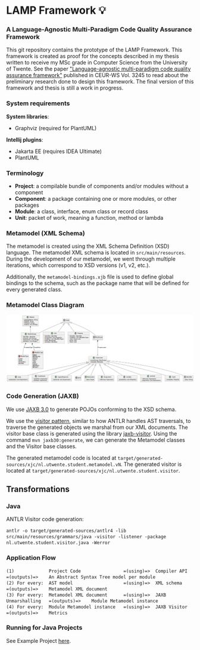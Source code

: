 # LAMP Framework 💡
### A Language-Agnostic Multi-Paradigm Code Quality Assurance Framework
This git repository contains the prototype of the LAMP Framework.
This framework is created as proof for the concepts described in my thesis written to receive my MSc grade in Computer Science from the University of Twente.
See the paper ["Language-agnostic multi-paradigm code quality assurance framework"](https://ceur-ws.org/Vol-3245/) published in CEUR-WS Vol. 3245 to read about the preliminary research done to design this framework.
The final version of this framework and thesis is still a work in progress.

### System requirements
**System libraries**:
- Graphviz (required for PlantUML)

**Intellij plugins**:
- Jakarta EE (requires IDEA Ultimate)
- PlantUML

### Terminology
- **Project**: a compilable bundle of components and/or modules without a component
- **Component**: a package containing one or more modules, or other packages
- **Module**: a class, interface, enum class or record class
- **Unit**: packet of work, meaning a function, method or lambda

### Metamodel (XML Schema)
The metamodel is created using the XML Schema Definition (XSD) language.
The metamodel XML schema is located in `src/main/resources`. 
During the development of our metamodel, we went through multiple iterations, which correspond to XSD versions (v1, v2, etc.).

Additionally, the `metamodel-bindings.xjb` file is used to define global bindings to the schema, such as the package name that will be defined for every generated class.

### Metamodel Class Diagram
![Metamodel Class Diagram](./docs/metamodel-v2-4.png)

### Code Generation (JAXB)
We use [JAXB 3.0](https://jakarta.ee/specifications/xml-binding/3.0/jakarta-xml-binding-spec-3.0.html) to generate POJOs conforming to the XSD schema.

We use the [visitor pattern](https://refactoring.guru/design-patterns/visitor), similar to how ANTLR handles AST traversals, to traverse the generated objects we marshal from our XML documents. 
The visitor base class is generated using the library [jaxb-visitor](https://github.com/massfords/jaxb-visitor).
Using the command `mvn jaxb30:generate`, we can generate the Metamodel classes and the Visitor base classes.

The generated metamodel code is located at `target/generated-sources/xjc/nl.utwente.student.metamodel.vN`.
The generated visitor is located at `target/generated-sources/xjc/nl.utwente.student.visitor`.

## Transformations
### Java
ANTLR Visitor code generation: 
```
antlr -o target/generated-sources/antlr4 -lib src/main/resources/grammars/java -visitor -listener -package nl.utwente.student.visitor.java -Werror
```

### Application Flow

```
(1)             Project Code                =(using)=>  Compiler API         =(outputs)=>    An Abstract Syntax Tree model per module
(2) For every:  AST model                   =(using)=>  XML schema           =(outputs)=>    Metamodel XML document
(3) For every:  Metamodel XML document      =(using)=>  JAXB Unmarshalling   =(outputs)=>    Module Metamodel instance
(4) For every:  Module Metamodel instance   =(using)=>  JAXB Visitor         =(outputs)=>    Metrics
```

### Running for Java Projects
See Example Project [here](https://github.com/MarnickvdA/LAMP-Java17.git).